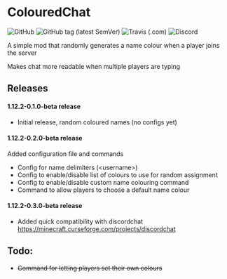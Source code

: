 # ColouredChat
![GitHub](https://img.shields.io/github/license/Pxl-8/ColouredChat?style=flat-square&logo=github&link=https://github.com/Pxl-8/ColouredChat/blob/1.12/LICENSE.md)
![GitHub tag (latest SemVer)](https://img.shields.io/github/tag/Pxl-8/ColouredChat?label=latest&style=flat-square&logo=github&link=https://github.com/Pxl-8/ColouredChat/releases)
![Travis (.com)](https://img.shields.io/travis/com/Pxl-8/ColouredChat?style=flat-square&logo=travis&link=https://travis-ci.com/Pxl-8/ColouredChat)
![Discord](https://img.shields.io/discord/163375257162350592?color=7289da&label=discord&logo=discord&link=https://discord.uberifix.ca)

A simple mod that randomly generates a name colour when a player joins the server

Makes chat more readable when multiple players are typing

## Releases
#### 1.12.2-0.1.0-beta release
- Initial release, random coloured names (no configs yet)
#### 1.12.2-0.2.0-beta release
Added configuration file and commands
- Config for name delimiters (\<username>)
- Config to enable/disable list of colours to use for random assignment
- Config to enable/disable custom name colouring command
- Command to allow players to choose a default name colour
#### 1.12.2-0.3.0-beta release
- Added quick compatibility with discordchat https://minecraft.curseforge.com/projects/discordchat
## Todo:
- ~~Command for letting players set their own colours~~
